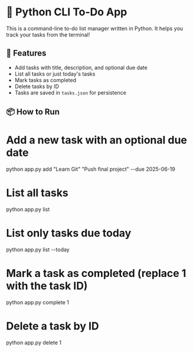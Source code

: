 # 📝 Python CLI To-Do App

This is a command-line to-do list manager written in Python. It helps you track your tasks from the terminal!

## 🚀 Features

- Add tasks with title, description, and optional due date
- List all tasks or just today's tasks
- Mark tasks as completed
- Delete tasks by ID
- Tasks are saved in `tasks.json` for persistence

## 📦 How to Run

<!--
```bash
python app.py add "Learn Git" "Push final project" --due 2025-06-19
python app.py list
python app.py list --today
python app.py complete 1
python app.py delete 1
``` -->

# Add a new task with an optional due date

python app.py add "Learn Git" "Push final project" --due 2025-06-19

# List all tasks

python app.py list

# List only tasks due today

python app.py list --today

# Mark a task as completed (replace 1 with the task ID)

python app.py complete 1

# Delete a task by ID

python app.py delete 1
